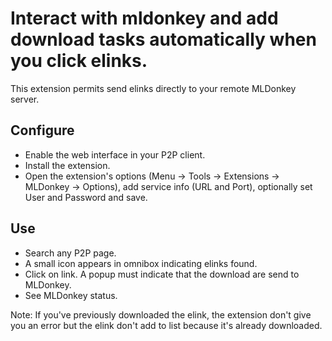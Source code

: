 # Interact with mldonkey and add download tasks automatically when you click elinks.

This extension permits send elinks directly to your remote MLDonkey server.

## Configure

* Enable the web interface in your P2P client.
* Install the extension.
* Open the extension's options (Menu -> Tools -> Extensions -> MLDonkey -> Options), add service info (URL and Port), optionally set User and Password and save.

## Use

* Search any P2P page.
* A small icon appears in omnibox indicating elinks found.
* Click on link. A popup must indicate that the download are send to MLDonkey.
* See MLDonkey status.

Note: If you've previously downloaded the elink, the extension don't give you an error but the elink don't add to list because it's already downloaded.
